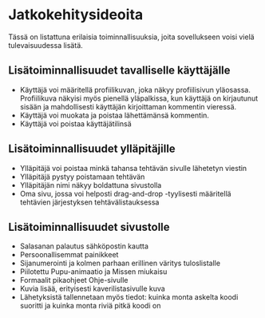 # Jatkokehitysideoita
Tässä on listattuna erilaisia toiminnallisuuksia, joita sovellukseen voisi vielä tulevaisuudessa lisätä.
## Lisätoiminnallisuudet tavalliselle käyttäjälle
* Käyttäjä voi määritellä profiilikuvan, joka näkyy profiilisivun yläosassa. Profiilikuva näkyisi myös pienellä yläpalkissa, kun käyttäjä on kirjautunut sisään ja mahdollisesti käyttäjän kirjoittaman kommentin vieressä.
* Käyttäjä voi muokata ja poistaa lähettämänsä kommentin.
* Käyttäjä voi poistaa käyttäjätilinsä
## Lisätoiminnallisuudet ylläpitäjille
* Ylläpitäjä voi poistaa minkä tahansa tehtävän sivulle lähetetyn viestin
* Ylläpitäjä pystyy poistamaan tehtävän
* Ylläpitäjän nimi näkyy boldattuna sivustolla
* Oma sivu, jossa voi helposti drag-and-drop -tyylisesti määritellä tehtävien järjestyksen tehtävälistauksessa
## Lisätoiminnallisuudet sivustolle
* Salasanan palautus sähköpostin kautta
* Persoonallisemmat painikkeet
* Sijanumerointi ja kolmen parhaan erillinen väritys tuloslistalle
* Piilotettu Pupu-animaatio ja Missen miukaisu
* Formaalit pikaohjeet Ohje-sivulle
* Kuvia lisää, erityisesti kaverilistasivulle kuva
* Lähetyksistä tallennetaan myös tiedot: kuinka monta askelta koodi suoritti ja kuinka monta riviä pitkä koodi on
